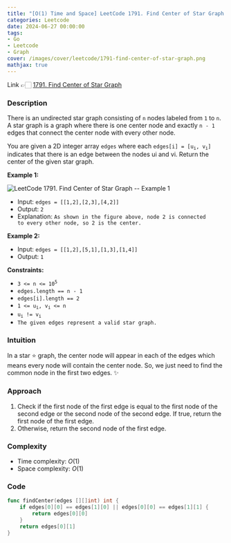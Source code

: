 ```yaml
---
title: "[O(1) Time and Space] LeetCode 1791. Find Center of Star Graph - Easy Solution | Go"
categories: Leetcode
date: 2024-06-27 00:00:00
tags: 
- Go
- Leetcode
- Graph
cover: /images/cover/leetcode/1791-find-center-of-star-graph.png
mathjax: true
---
```


Link 👉🏻 [1791. Find Center of Star Graph](https://leetcode.com/problems/find-center-of-star-graph/)

### Description

There is an undirected star graph consisting of `n` nodes labeled from `1` to `n`. A star graph is a graph where there is one center node and exactly `n - 1` edges that connect the center node with every other node.

You are given a 2D integer array `edges` where each <code>edges[i] = [u<sub>i</sub>, v<sub>i</sub>]</code> indicates that there is an edge between the nodes ui and vi. Return the center of the given star graph.

**Example 1:**

![LeetCode 1791. Find Center of Star Graph -- Example 1](https://assets.leetcode.com/uploads/2021/02/24/star_graph.png)

- Input: <code>edges = [[1,2],[2,3],[4,2]]</code>
- Output: <code>2</code>
- Explanation: <code>As shown in the figure above, node 2 is connected to every other node, so 2 is the center.</code>


**Example 2:**

- Input: <code>edges = [[1,2],[5,1],[1,3],[1,4]]</code>
- Output: <code>1</code>
 

**Constraints:**

- <code>3 <= n <= 10<sup>5</sup></code>
- <code>edges.length == n - 1</code>
- <code>edges[i].length == 2</code>
- <code>1 <= u<sub>i</sub>, v<sub>i</sub> <= n</code>
- <code>u<sub>i</sub> != v<sub>i</sub></code>
- <code>The given edges represent a valid star graph.</code>


### Intuition

In a star ⭐️ graph, the center node will appear in each of the edges which means every node will contain the center node. So, we just need to find the common node in the first two edges. ✨

### Approach

1. Check if the first node of the first edge is equal to the first node of the second edge or the second node of the second edge. If true, return the first node of the first edge.
2. Otherwise, return the second node of the first edge.

### Complexity

- Time complexity: $O(1)$
- Space complexity: $O(1)$

### Code

```go
func findCenter(edges [][]int) int {
	if edges[0][0] == edges[1][0] || edges[0][0] == edges[1][1] {
		return edges[0][0]
	}
	return edges[0][1]
}
```
